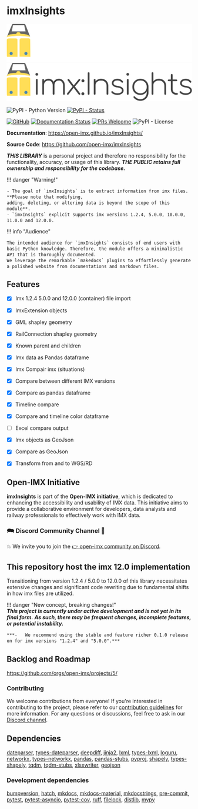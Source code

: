 # imxInsights

![imxInsights logo](https://raw.githubusercontent.com/open-imx/imxInsights/main/docs/assets/logo.svg#only-dark#gh-dark-mode-only)
![imxInsights logo](https://raw.githubusercontent.com/open-imx/imxInsights/main/docs/assets/logo-light.svg#only-light#gh-light-mode-only)

![PyPI - Python Version](https://img.shields.io/pypi/pyversions/imxInsights)
[![PyPI - Status](https://img.shields.io/pypi/status/imxInsights)](https://pypi.org/project/imxInsights/)

[![GitHub](https://badgen.net/badge/icon/github?icon=github&label)](https://github.com/open-imx/imxInsights)
[![Documentation Status](https://readthedocs.org/projects/ansicolortags/badge/?version=latest)](http://ansicolortags.readthedocs.io/?badge=latest)
[![PRs Welcome](https://img.shields.io/badge/PRs-welcome-brightgreen.svg?style=flat-square)](http://makeapullrequest.com)
![PyPI - License](https://img.shields.io/pypi/l/imxInsights)

**Documentation**: <a href="https://open-imx.github.io/imxInsights/" target="_blank">https://open-imx.github.io/imxInsights/</a>

**Source Code**: <a href="https://github.com/open-imx/imxInsights" target="_blank">https://github.com/open-imx/imxInsights</a>

***THIS LIBRARY*** is a personal project and therefore no responsibility for the functionality, accuracy, or usage of this library. 
***THE PUBLIC retains full ownership and responsibility for the codebase.***

!!! danger "Warning!"  

    - The goal of `imxInsights` is to extract information from imx files. **Please note that modifying, 
    adding, deleting, or altering data is beyond the scope of this module**.
    - `imxInsights` explicit supports imx versions 1.2.4, 5.0.0, 10.0.0, 11.0.0 and 12.0.0.
    
!!! info "Audience"

    The intended audience for `imxInsights` consists of end users with basic Python knowledge. Therefore, the module offers a minimalistic API that is thoroughly documented. 
    We leverage the remarkable `makedocs` plugins to effortlessly generate a polished website from documentations and markdown files.

## Features
- [X] Imx 1.2.4 5.0.0 and 12.0.0 (container) file import
- [X] ImxExtension objects
- [X] GML shapley geometry
- [X] RailConnection shapley geometry
- [X] Known parent and children
- [X] Imx data as Pandas dataframe
- [X] Imx Compair imx (situations)
- [X] Compare between different IMX versions
- [X] Compare as pandas dataframe
- [X] Timeline compare
- [X] Compare and timeline color dataframe
- [ ] Excel compare output
- [X] Imx objects as GeoJson
- [X] Compare as GeoJson
- [X] Transform from and to WGS/RD


## Open-IMX Initiative
**imxInsights** is part of the **Open-IMX initiative**, which is dedicated to enhancing the accessibility and usability of IMX data. 
This initiative aims to provide a collaborative environment for developers, data analysts and railway professionals to effectively work with IMX data.

### 🗪 Discord Community Channel 🤝

💥 We invite you to join the [👉 open-imx community on Discord](https://discord.gg/wBses7bPFg). 


## This repository host the imx 12.0 implementation     

Transitioning from version 1.2.4 / 5.0.0 to 12.0.0 of this library necessitates extensive changes and significant code 
rewriting due to fundamental shifts in how imx files are utilized. 

!!! danger "New concept, breaking changes!"  
    ***This project is currently under active development and is not yet in its final form.***
    ***As such, there may be frequent changes, incomplete features, or potential instability.***

    ***-   We recommend using the stable and feature richer 0.1.0 release on for imx versions "1.2.4" and "5.0.0".***

## Backlog and Roadmap
<a href="https://github.com/orgs/open-imx/projects/5/" target="_blank">https://github.com/orgs/open-imx/projects/5/</a>

### Contributing

We welcome contributions from everyone! 
If you're interested in contributing to the project, please refer to our [contribution guidelines](https://raw.githubusercontent.com/open-imx/imxInsights/refs/heads/main/CONTRIBUTING.md) for more information. 
For any questions or discussions, feel free to ask in our [Discord channel](https://discord.gg/wBses7bPFg).

## Dependencies
[dateparser](https://pypi.org/project/dateparser/),
[types-dateparser](https://pypi.org/project/types-dateparser/),
[deepdiff](https://pypi.org/project/deepdiff/),
[jinja2](https://pypi.org/project/Jinja2/),
[lxml](https://pypi.org/project/lxml/),
[types-lxml](https://pypi.org/project/types-lxml/),
[loguru](https://pypi.org/project/loguru/),
[networkx](https://pypi.org/project/networkx/),
[types-networkx](https://pypi.org/project/types-networkx/),
[pandas](https://pypi.org/project/pandas/),
[pandas-stubs](https://pypi.org/project/pandas-stubs/),
[pyproj](https://pypi.org/project/pyproj/),
[shapely](https://pypi.org/project/shapely/),
[types-shapely](https://pypi.org/project/types-shapely/),
[tqdm](https://pypi.org/project/tqdm/),
[tqdm-stubs](https://pypi.org/project/tqdm-stubs/),
[xlsxwriter](https://pypi.org/project/XlsxWriter/),
[geojson](https://pypi.org/project/geojson/)

### Development dependencies
[bumpversion](https://pypi.org/project/bumpversion/),
[hatch](https://pypi.org/project/hatch/),
[mkdocs](https://pypi.org/project/mkdocs/),
[mkdocs-material](https://pypi.org/project/mkdocs-material/),
[mkdocstrings](https://pypi.org/project/mkdocstrings/),
[pre-commit](https://pypi.org/project/pre-commit/),
[pytest](https://pypi.org/project/pytest/),
[pytest-asyncio](https://pypi.org/project/pytest-asyncio/),
[pytest-cov](https://pypi.org/project/pytest-cov/),
[ruff](https://pypi.org/project/ruff/),
[filelock](https://pypi.org/project/filelock/),
[distlib](https://pypi.org/project/distlib/),
[mypy](https://pypi.org/project/mypy/)
